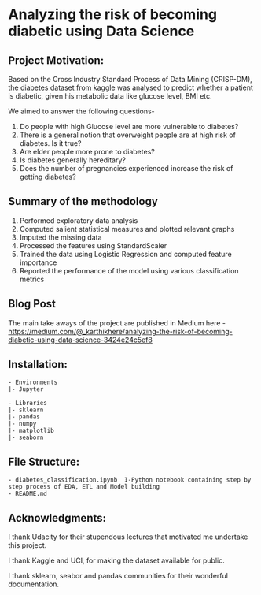 
# Analyzing the risk of becoming diabetic using Data Science

##  Project Motivation:

Based on the Cross Industry Standard Process of Data Mining (CRISP-DM), [the diabetes dataset from kaggle](https://www.kaggle.com/uciml/pima-indians-diabetes-database) was analysed to predict whether a patient is diabetic, given his metabolic data like glucose level, BMI etc.

We aimed to answer the following questions-
1. Do people with high Glucose level are more vulnerable to diabetes?
2. There is a general notion that overweight people are at high risk of diabetes. Is it true?
3. Are elder people more prone to diabetes?
4. Is diabetes generally hereditary?
5. Does the number of pregnancies experienced increase the risk of getting diabetes?


##  Summary of the methodology
1. Performed exploratory data analysis
2. Computed salient statistical measures and plotted relevant graphs
3. Imputed the missing data
4. Processed the features using StandardScaler
5. Trained the data using Logistic Regression and computed feature importance
6. Reported the performance of the model using various classification metrics


##  Blog Post
The main take aways of the project are published in Medium here - https://medium.com/@_karthikhere/analyzing-the-risk-of-becoming-diabetic-using-data-science-3424e24c5ef8


## Installation:
	- Environments
	|- Jupyter

	- Libraries
	|- sklearn
	|- pandas
	|- numpy
	|- matplotlib
	|- seaborn


## File Structure:

	- diabetes_classification.ipynb  I-Python notebook containing step by step process of EDA, ETL and Model building
	- README.md


## Acknowledgments:
I thank Udacity for their stupendous lectures that motivated me undertake this project.

I thank Kaggle and UCI, for making the dataset available for public.

I thank sklearn, seabor and pandas communities for their wonderful documentation.